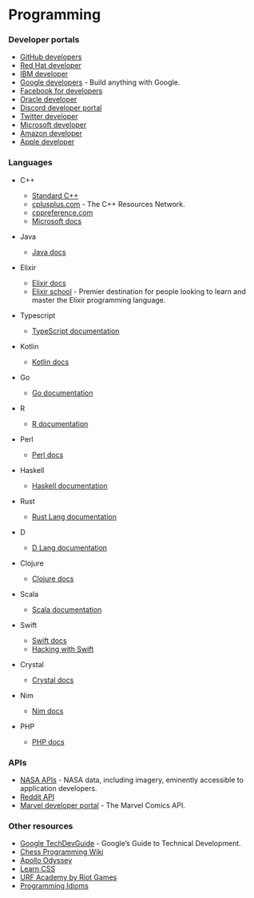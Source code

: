 # Programming

### Developer portals

- [GitHub developers](https://developer.github.com/)
- [Red Hat developer](https://developers.redhat.com/)
- [IBM developer](https://developer.ibm.com/)
- [Google developers](https://developers.google.com/) - Build anything with Google.
- [Facebook for developers](https://developers.facebook.com/)
- [Oracle developer](https://developer.oracle.com/)
- [Discord developer portal](https://discord.com/developers)
- [Twitter developer](https://developer.twitter.com/)
- [Microsoft developer](https://developer.microsoft.com/en-us/)
- [Amazon developer](https://developer.amazon.com/)
- [Apple developer](https://developer.apple.com/)

### Languages

- C++

  - [Standard C++](https://isocpp.org/)
  - [cplusplus.com](http://www.cplusplus.com/) - The C++ Resources Network.
  - [cppreference.com](https://en.cppreference.com/w/)
  - [Microsoft docs](https://docs.microsoft.com/en-us/)

- Java

  - [Java docs](https://www.oracle.com/technetwork/java/)

- Elixir

  - [Elixir docs](https://elixir-lang.org/)
  - [Elixir school](https://elixirschool.com/en/) - Premier destination for people looking to learn and master the Elixir programming language.

- Typescript

  - [TypeScript documentation](https://www.typescriptlang.org/docs/)

- Kotlin

  - [Kotlin docs](https://kotlinlang.org/docs/reference/)

- Go

  - [Go documentation](https://golang.org/doc/)

- R

  - [R documentation](https://www.r-project.org/)

- Perl

  - [Perl docs](https://learn.perl.org/)

- Haskell

  - [Haskell documentation](https://www.haskell.org/documentation/)

- Rust

  - [Rust Lang documentation](https://www.rust-lang.org/learn/get-started)

- D

  - [D Lang documentation](https://dlang.org/)

- Clojure

  - [Clojure docs](https://clojure.org/)

- Scala
  - [Scala documentation](https://docs.scala-lang.org/)
- Swift

  - [Swift docs](https://swift.org/documentation/)
  - [Hacking with Swift](https://www.hackingwithswift.com/)

- Crystal

  - [Crystal docs](https://crystal-lang.org/)

- Nim

  - [Nim docs](https://nim-lang.org/)

- PHP
  - [PHP docs](https://www.php.net/)

### APIs

- [NASA APIs](https://api.nasa.gov/) - NASA data, including imagery, eminently accessible to application developers.
- [Reddit API](https://www.reddit.com/dev/api)
- [Marvel developer portal](https://developer.marvel.com/) - The Marvel Comics API.

### Other resources

- [Google TechDevGuide](https://techdevguide.withgoogle.com/) - Google’s Guide to Technical Development.
- [Chess Programming Wiki](https://www.chessprogramming.org/Main_Page)
- [Apollo Odyssey](https://odyssey.apollographql.com/)
- [Learn CSS](https://web.dev/learn/css/)
- [URF Academy by Riot Games](https://www.riotgames.com/en/urf-academy)
- [Programming Idioms](https://programming-idioms.org/)
